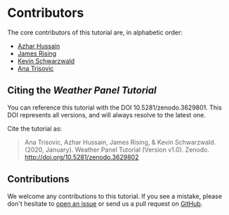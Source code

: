 # Contributors

The core contributors of this tutorial are, in alphabetic order:

- [Azhar Hussain](https://azharhsain.github.io/)
- [James Rising](http://existencia.org/pro)
- [Kevin Schwarzwald](https://iri.columbia.edu/contact/staff-directory/kevin-schwarzwald/)
- [Ana Trisovic](https://anatrisovic.com)

## Citing the _Weather Panel Tutorial_

You can reference this tutorial with the DOI 10.5281/zenodo.3629801. 
This DOI represents all versions, and will always resolve to the latest one.

Cite the tutorial as:

> Ana Trisovic, Azhar Hussain, James Rising, & Kevin Schwarzwald. (2020, January). Weather Panel Tutorial (Version v1.0). Zenodo. http://doi.org/10.5281/zenodo.3629802

## Contributions

We welcome any contributions to this tutorial. 
If you see a mistake, please don't hesitate to [open an issue](https://github.com/atrisovic/weather-panel.github.io/issues) 
or send us a pull request on [GitHub](https://github.com/atrisovic/weather-panel.github.io).
